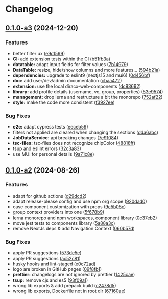 # Changelog

## [0.1.0-a3](https://github.com/DIRACGrid/diracx-web/compare/v0.1.0-a2...v0.1.0-a3) (2024-12-20)


### Features

* better filter ux ([e9c1599](https://github.com/DIRACGrid/diracx-web/commit/e9c1599511aa492b11afd7fa887180272d548598))
* **CI:** add extension tests within the CI ([b51fb3a](https://github.com/DIRACGrid/diracx-web/commit/b51fb3a403fa451f85a271cb23baaa69f16bb0eb))
* **datatable:** adapt input fields for filter values ([7b14979](https://github.com/DIRACGrid/diracx-web/commit/7b149798a68beff9873f4961ec1cbdc35e4bf21d))
* **DataTable:** resize, hide/show columns and more features... ([594b21a](https://github.com/DIRACGrid/diracx-web/commit/594b21ab92f3f859789c583b4442f9ce4c2bd325))
* **dependencies:** upgrade to eslint9 (nextjs15 and mui6) ([0d456bf](https://github.com/DIRACGrid/diracx-web/commit/0d456bf512dc64e82a4efc66842205fdf04f1711))
* **doc:** add user/dev/admin documentation ([cbaa472](https://github.com/DIRACGrid/diracx-web/commit/cbaa4729fcccdc81f48ca8c57466de559cd88b7f))
* **extension:** use the local diracx-web-components ([dc93692](https://github.com/DIRACGrid/diracx-web/commit/dc936920f9e49a13e02060d796f6ab152be37126))
* **library:** add profile details (username, vo, group, properties) ([53e9574](https://github.com/DIRACGrid/diracx-web/commit/53e9574242339480df9000a0a69c0e0e3ff44ec2))
* **management:** drop lerna and restructure a bit the monorepo ([752af22](https://github.com/DIRACGrid/diracx-web/commit/752af227b2ad0a55208d600c2a7025fff6ed7ade))
* **style:** make the code more consistent ([f3927ee](https://github.com/DIRACGrid/diracx-web/commit/f3927ee87a100f482e7cf93ce8b82e390c96e7fb))


### Bug Fixes

* **e2e:** adapt cypress tests ([eeceb59](https://github.com/DIRACGrid/diracx-web/commit/eeceb59cd6cee1a772c92fcead48e229f67996c1))
* filters not applied are cleared when changing the sections ([dda6abc](https://github.com/DIRACGrid/diracx-web/commit/dda6abc080d8ed70478165a4565cb7c7ebe8e117))
* **JobDataService:** api breaking changes ([7e91084](https://github.com/DIRACGrid/diracx-web/commit/7e91084d77f1a8f33d6943c431fa23faeb31b3e1))
* **tsc-files:** tsc-files does not recognize chipColor ([48818ff](https://github.com/DIRACGrid/diracx-web/commit/48818ffaf5c689edf4e420820c39cd9a03257038))
* tsup and eslint errors ([32c3a83](https://github.com/DIRACGrid/diracx-web/commit/32c3a8343aef76ab079be9a2f341bc75249ddd32))
* use MUI for personal details ([9a71c8e](https://github.com/DIRACGrid/diracx-web/commit/9a71c8e93543e593d625b715d5a99600ff4235fc))

## [0.1.0-a2](https://github.com/DIRACGrid/diracx-web/compare/v0.1.0-a1...v0.1.0-a2) (2024-08-26)


### Features

* adapt for github actions ([d29dcd2](https://github.com/DIRACGrid/diracx-web/commit/d29dcd25db8db0772005d73ae70347e6addb4a47))
* adapt release-please config and use npm org scope ([920dad0](https://github.com/DIRACGrid/diracx-web/commit/920dad0e936f748a743c659f83356893ba37fb6c))
* ease component customization with props ([9c5b05c](https://github.com/DIRACGrid/diracx-web/commit/9c5b05cbea042a0cd66881262a079bf0fe123464))
* group context providers into one ([5f678b9](https://github.com/DIRACGrid/diracx-web/commit/5f678b97c47ff4b4f72729c6bcec83b0b6257eb9))
* lerna monorepo and npm workspaces, component library ([0c37eb2](https://github.com/DIRACGrid/diracx-web/commit/0c37eb20cd3957fcabbf787dcd93be5cf4221f22))
* move jest tests to components library ([5a88a3c](https://github.com/DIRACGrid/diracx-web/commit/5a88a3ce9590b1173c34b043a04a9d403f71ed9d))
* remove NextJs deps & add Navigation Context ([060b57d](https://github.com/DIRACGrid/diracx-web/commit/060b57d86290162f7079271c3ea8f8abdf63d211))


### Bug Fixes

* apply PR suggestions ([573de5e](https://github.com/DIRACGrid/diracx-web/commit/573de5e3278b5561d6b6a3770c51161931ec3320))
* apply PR suggestions ([ac52c81](https://github.com/DIRACGrid/diracx-web/commit/ac52c81d84347b79c5c161d418dc10dcb9d02df7))
* husky hooks and lint-staged ([e0c72ad](https://github.com/DIRACGrid/diracx-web/commit/e0c72adbc1d523d06c101e9f8818e7bcfc882faa))
* logo are broken in GitHub pages ([09f8fb1](https://github.com/DIRACGrid/diracx-web/commit/09f8fb11f0ad65979940aa5a71d34b3bd41ad7cf))
* **prettier:** changelogs are not ignored by prettier ([1425cae](https://github.com/DIRACGrid/diracx-web/commit/1425caefecfec6c4a76788247e57175a8e5cbc3f))
* **tsup:** remove cjs and es5 ([93f09a1](https://github.com/DIRACGrid/diracx-web/commit/93f09a1023f91239a5e5a8d969ceb5f7b9a6aa54))
* wrong lib exports & add prepack build ([c2478d5](https://github.com/DIRACGrid/diracx-web/commit/c2478d5d1f08bc771b60c01904a505e9f0feaab9))
* wrong lib exports, Dockerfile not in root dir ([67160ae](https://github.com/DIRACGrid/diracx-web/commit/67160ae51908c9bfae2ce953767251a29ba7457e))
